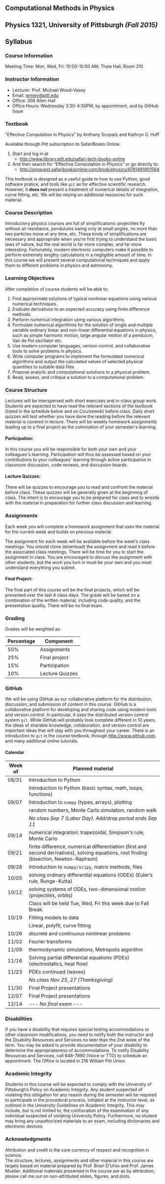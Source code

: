 ## Computational Methods in Physics
## Physics 1321, University of Pittsburgh *(Fall 2015)*
## Syllabus

### Course Information

Meeting Time: Mon, Wed, Fri: 10:00-10:50 AM; Thaw Hall, Room 210

### Instructor Information

* Lecturer: Prof. Michael Wood-Vasey    
* Email: wmwv@pitt.edu
* Office: 308 Allen Hall
* Office Hours: Wednesday 3:30-4:30PM, by appointment, and by GitHub Issue

### Textbook

"Effective Computation in Physics"   by Anthony Scopatz and Kathryn D. Huff 

Available through Pitt subscription to SafariBooks Online.

1. Start and log in at
   * http://www.library.pitt.edu/safari-tech-books-online
2. And then search for “Effective Computation in Physics” or go directly to:
   * http://proquest.safaribooksonline.com/book/physics/9781491901564

This textbook is designed as a useful guide to how to use Python, good software pratice, and tools like ```git``` as for effective scientific research.  However, it **does not** present a treatment of numerical details of integration, curve fitting, etc.  We will be relying on additional resources for such material.

### Course Description 

Introductory physics courses are full of simplifications: projectiles fly without air resistance, pendulums swing only at small angles, no more than two particles move at any time, etc. These kinds of simplifications are necessary and appropriate when you’re first trying to understand the basic laws of nature, but the real world is far more complex, and far more interesting. Fortunately, modern electronic computers make it possible to perform extremely lengthy calculations in a negligible amount of time. In this course we will present several computational techniques and apply them to different problems in physics and astronomy.

### Learning Objectives

After completion of course students will be able to:

1. Find approximate solutions of typical nonlinear equations using various numerical techniques.
2. Evaluate derivatives to an expected accuracy using finite difference methods. 
3. Perform numerical integration using various algorithms.
4. Formulate numerical algorithms for the solution of single and multiple variable ordinary linear and non-linear differential equations in physics, such as simple harmonic motion, large angular motion of a pendulum, Van de Pol oscillator etc.
5. Use modern computer languages, version control, and collaborative tools to solve problems in physics. 
5. Write computer programs to implement the formulated numerical algorithms and output the calculated values of selected physical quantities to suitable data files
7. Propose analytic and computational solutions to a physical problem.
8. Read, assess, and critique a solution to a computational problem.

### Course Structure

Lectures will be interspersed with short exercises and in-class group work.  Students are expected to have read the relevant sections of the textbook (listed in the schedule below and on Courseweb) before class.  Daily short quizzes will test whether you have done the reading before the relevant material is covered in lecture.  There will be weekly homework assignments leading up to a final project as the culmination of your semester's learning.

#### Participation:

In this course you will be responsible for both your own and your colleagues's learning.  Participation will thus be assessed based on your contributions to your colleagues' learning through active participation in classroom discussion, code reviews, and discussion boards.

#### Lecture Quizzes:

There will be quizzes to encourage you to read and confront the material before class.  These quizzes will be generally given at the beginning of class.  The intent is to encourage you to be prepared for class and to wrestle with the material in preparation for further class discussion and learning.

### Assignments

Each week you will complete a homework assignment that uses the material for the current week and builds on previous material.

The assignment for each week will be available before the week’s class meetings. You should clone (download) the assignment and read it before the associated class meetings.  There will be time for you to start the assignment in class. You are encouraged to discuss the assignment with other students, but the work you turn in must be your own and you must understand everything you submit.

#### Final Project:

The final part of this course will be the final projects, which will be presented over the last 4 class days.  The grade will be based on a combination of the written material, including code quality, and the presentation quality.  There will be no final exam.

### Grading
Grades will be weighted as:

Percentage | Component
---------- | ---------
       50% | Assignments
       25% | Final project
       15% | Participation 
       10% | Lecture Quizzes

### GitHub

We will be using GitHub as our collaborative platform for the distribution, discussion, and submission of content in this course.  GitHub is a collaborative platform for developing and sharing code using modern tools and version control.  In particular, it uses the distributed version control system ```git```.  While GitHub will probably look complete different in 10 years, the ideas of sharable knowledge, collaboration, and version control are important ideas that will stay with you throughout your career.  There is an introduction to ```git``` in the course textbook, through http://www.github.com, and many additional online tutorials.

#### Calendar

Week of | Planned material
------- | ----------------
08/31 | Introduction to Python
      | Introduction to Python (basic syntax, math, loops, functions)
09/07 | Introduction to ```numpy``` (types, arrays), plotting
      | random numbers, Monte Carlo simulation, random walk
      |  *No class Sep 7 (Labor Day).*  *Add/drop period ends Sep 11*
09/14 | numerical integration: trapezoidal, Simpson's rule, Monte Carlo
09/21 | finite difference, numerical differentiation (first and second derivatives), solving equations, root finding (bisection, Newton-Raphson)
09/28 | introduction to ```numpy/scipy```, matrix methods, files
10/05 | solving ordinary differential equations (ODEs) (Euler’s rule, Runge-Kutta)
10/12 | solving systems of ODEs, two-dimensional motion (projectiles, orbits)
      | Class will be held Tue, Wed, Fri this week due to Fall Break.
10/19 | Fitting models to data
      | Linear, polyfit, curve fitting
10/26 | discrete and continuous nonlinear problems
11/02 | Fourier transforms
11/09 | thermodynamic simulations, Metropolis algorithm
11/16 | Solving partial differential equations (PDEs) (electrostatics, heat flow)
11/23 | PDEs continued (waves)
      | *No class Nov 25, 27 (Thanksgiving)*
11/30 | Final Project presentations
12/07 | Final Project presentations
12/14 | ---  *No final exam* ---

### Disabilities

If you have a disability that requires special testing accommodations or other classroom modifications, you need to notify both the instructor and the Disability Resources and Services no later than the 2nd week of the term. You may be asked to provide documentation of your disability to determine the appropriateness of accommodations. To notify Disability Resources and Services, call 648-7890 (Voice or TTD) to schedule an appointment. 
The Office is located in 216 William Pitt Union.

###  Academic Integrity

Students in this course will be expected to comply with the University of Pittsburgh’s Policy on Academic Integrity. Any student suspected of violating this obligation for any reason during the semester will be required to participate in the procedural process, initiated at the instructor level, as outlined in the University Guidelines on Academic Integrity. This may include, but is not limited to, the confiscation of the examination of any individual suspected of violating University Policy. Furthermore, no student may bring any unauthorized materials to an exam, including dictionaries and electronic devices.

### Acknowledgments

Attribution and credit is the core currency of respect and recognition in science.  
The structure, lectures, assignments and other material in this course are largely based on material prepared by Prof. Brian D'Urso and Prof. James Mueller.  Additional materials presented in the course are as by attribution; please call me out on non-attributed slides, figures, and plots. 
